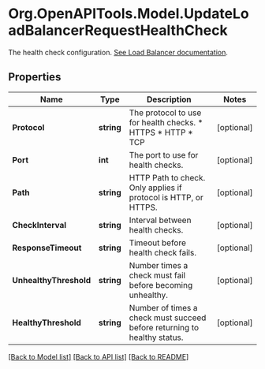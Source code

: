 # Org.OpenAPITools.Model.UpdateLoadBalancerRequestHealthCheck
The health check configuration. [See Load Balancer documentation](https://www.vultr.com/docs/vultr-load-balancers/#Load_Balancer_Configuration).

## Properties

Name | Type | Description | Notes
------------ | ------------- | ------------- | -------------
**Protocol** | **string** | The protocol to use for health checks.  * HTTPS * HTTP * TCP | [optional] 
**Port** | **int** | The port to use for health checks. | [optional] 
**Path** | **string** | HTTP Path to check. Only applies if protocol is HTTP, or HTTPS. | [optional] 
**CheckInterval** | **string** | Interval between health checks. | [optional] 
**ResponseTimeout** | **string** | Timeout before health check fails. | [optional] 
**UnhealthyThreshold** | **string** | Number times a check must fail before becoming unhealthy. | [optional] 
**HealthyThreshold** | **string** | Number of times a check must succeed before returning to healthy status. | [optional] 

[[Back to Model list]](../README.md#documentation-for-models) [[Back to API list]](../README.md#documentation-for-api-endpoints) [[Back to README]](../README.md)

